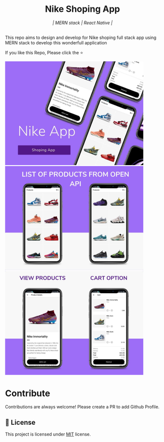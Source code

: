 <h1 align="center">Nike Shoping App</h1>
<p align="center"><i>| MERN stack | React Native |</i></p>

<br>
This repo aims to design and develop for Nike shoping full stack app using MERN stack to develop this wonderfull application



If you like this Repo, Please click the :star:

<img width="450px;" src="https://github.com/RaamVijith/Nike_MERN_App/blob/main/Assets/nike%20app%20image%20(2).jpg?raw=true"/>
<img width="450px;" src="https://github.com/RaamVijith/Nike_MERN_App/blob/main/Assets/nike%20app%20image%20(3).jpg?raw=true"/>
<img width="450px;" src="https://github.com/RaamVijith/Nike_MERN_App/blob/main/Assets/nike%20app%20image%20(1).jpg?raw=true"/>




# Contribute

Contributions are always welcome! Please create a PR to add Github Profile.

## :pencil: License

This project is licensed under [MIT](https://opensource.org/licenses/MIT) license.


